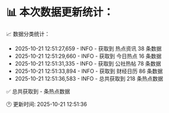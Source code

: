 📊 本次数据更新统计：
==========================

📈 数据分类统计：
- 2025-10-21 12:51:27,659 - INFO - 获取到 热点资讯 38 条数据
- 2025-10-21 12:51:29,660 - INFO - 获取到 今日热点 16 条数据
- 2025-10-21 12:51:31,335 - INFO - 获取到 公社热帖 78 条数据
- 2025-10-21 12:51:33,894 - INFO - 获取到 财经日历 86 条数据
- 2025-10-21 12:51:36,583 - INFO - 总共获取到 218 条热点数据

✅ 总共获取到 - 条热点数据

🕐 更新时间: 2025-10-21 12:51:36

